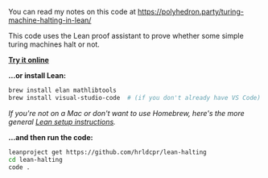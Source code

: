 You can read my notes on this code at https://polyhedron.party/turing-machine-halting-in-lean/

This code uses the Lean proof assistant to prove whether some simple turing machines halt or not.

**[Try it online](https://leanprover-community.github.io/lean-web-editor/#url=https%3A%2F%2Fraw.githubusercontent.com%2Fhrldcpr%2Flean-halting%2Fmain%2Fsrc%2Fhalting.lean)**

**…or install Lean:**
```sh
brew install elan mathlibtools
brew install visual-studio-code  # (if you don't already have VS Code)
```
*If you're not on a Mac or don't want to use Homebrew, here's the more general [Lean setup instructions](https://leanprover-community.github.io/get_started.html).*

**…and then run the code:**
```sh
leanproject get https://github.com/hrldcpr/lean-halting
cd lean-halting
code .
```
